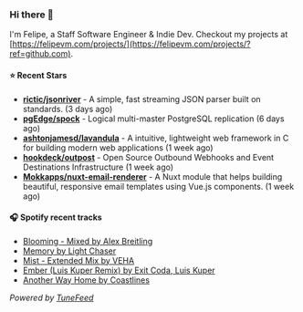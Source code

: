### Hi there 👋

I'm Felipe, a Staff Software Engineer & Indie Dev. Checkout my projects at [https://felipevm.com/projects/](https://felipevm.com/projects/?ref=github.com).

#### ⭐ Recent Stars
- **[rictic/jsonriver](https://github.com/rictic/jsonriver)** - A simple, fast streaming JSON parser built on standards. (3 days ago)
- **[pgEdge/spock](https://github.com/pgEdge/spock)** - Logical multi-master PostgreSQL replication (6 days ago)
- **[ashtonjamesd/lavandula](https://github.com/ashtonjamesd/lavandula)** - A intuitive, lightweight web framework in C for building modern web applications (1 week ago)
- **[hookdeck/outpost](https://github.com/hookdeck/outpost)** - Open Source Outbound Webhooks and Event Destinations Infrastructure (1 week ago)
- **[Mokkapps/nuxt-email-renderer](https://github.com/Mokkapps/nuxt-email-renderer)** - A Nuxt module that helps building beautiful, responsive email templates using Vue.js components. (1 week ago)

#### 🎧 Spotify recent tracks
- [Blooming - Mixed by Alex Breitling](https://open.spotify.com/track/5yAttk0cKFRSSjjSG1xvHL)
- [Memory by Light Chaser](https://open.spotify.com/track/5KrX8uCGicf3twys3gXg9U)
- [Mist - Extended Mix by VEHA](https://open.spotify.com/track/0ZvAgkISHK6JNBsDJ42rLz)
- [Ember (Luis Kuper Remix) by Exit Coda, Luis Kuper](https://open.spotify.com/track/4YKquPFjsGJPwjYBkWH6F0)
- [Another Way Home by Coastlines](https://open.spotify.com/track/0B94aeEhMicZUKweJEswEf)

_Powered by [TuneFeed](https://tunefeed.app?ref=github.com)_
